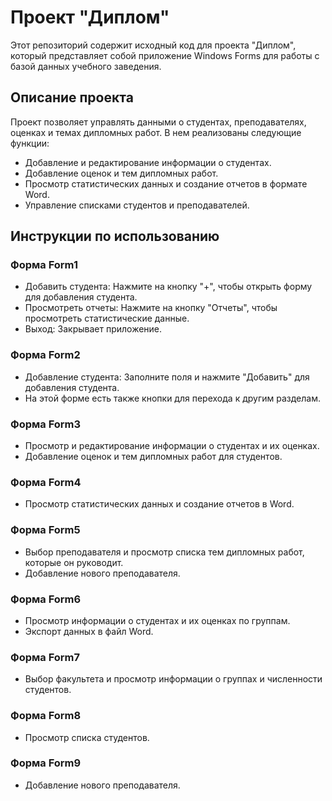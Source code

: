 # Проект "Диплом"

Этот репозиторий содержит исходный код для проекта "Диплом", который представляет собой приложение Windows Forms для работы с базой данных учебного заведения.

## Описание проекта

Проект позволяет управлять данными о студентах, преподавателях, оценках и темах дипломных работ. В нем реализованы следующие функции:

- Добавление и редактирование информации о студентах.
- Добавление оценок и тем дипломных работ.
- Просмотр статистических данных и создание отчетов в формате Word.
- Управление списками студентов и преподавателей.

## Инструкции по использованию

### Форма Form1
- Добавить студента: Нажмите на кнопку "+", чтобы открыть форму для добавления студента.
- Просмотреть отчеты: Нажмите на кнопку "Отчеты", чтобы просмотреть статистические данные.
- Выход: Закрывает приложение.

### Форма Form2
- Добавление студента: Заполните поля и нажмите "Добавить" для добавления студента.
- На этой форме есть также кнопки для перехода к другим разделам.

### Форма Form3
- Просмотр и редактирование информации о студентах и их оценках.
- Добавление оценок и тем дипломных работ для студентов.

### Форма Form4
- Просмотр статистических данных и создание отчетов в Word.

### Форма Form5
- Выбор преподавателя и просмотр списка тем дипломных работ, которые он руководит.
- Добавление нового преподавателя.

### Форма Form6
- Просмотр информации о студентах и их оценках по группам.
- Экспорт данных в файл Word.

### Форма Form7
- Выбор факультета и просмотр информации о группах и численности студентов.

### Форма Form8
- Просмотр списка студентов.

### Форма Form9
- Добавление нового преподавателя.
